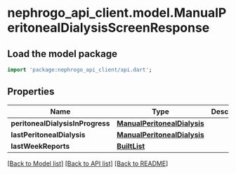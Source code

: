 # nephrogo_api_client.model.ManualPeritonealDialysisScreenResponse

## Load the model package
```dart
import 'package:nephrogo_api_client/api.dart';
```

## Properties
Name | Type | Description | Notes
------------ | ------------- | ------------- | -------------
**peritonealDialysisInProgress** | [**ManualPeritonealDialysis**](ManualPeritonealDialysis.md) |  | 
**lastPeritonealDialysis** | [**ManualPeritonealDialysis**](ManualPeritonealDialysis.md) |  | 
**lastWeekReports** | [**BuiltList<DailyManualPeritonealDialysisReport>**](DailyManualPeritonealDialysisReport.md) |  | 

[[Back to Model list]](../README.md#documentation-for-models) [[Back to API list]](../README.md#documentation-for-api-endpoints) [[Back to README]](../README.md)


